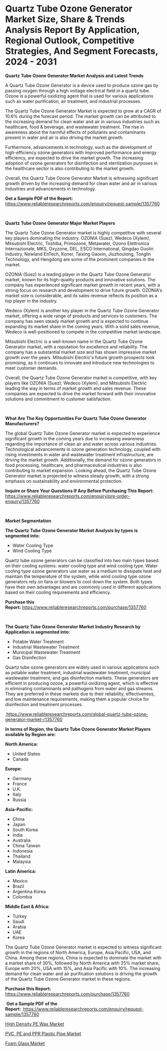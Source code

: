 <p><h1>Quartz Tube Ozone Generator Market Size, Share & Trends Analysis Report By Application, Regional Outlook, Competitive Strategies, And Segment Forecasts, 2024 - 2031</h1></p><p><strong>Quartz Tube Ozone Generator Market Analysis and Latest Trends</strong></p>
<p><p>A Quartz Tube Ozone Generator is a device used to produce ozone gas by passing oxygen through a high voltage electrical field in a quartz tube. Ozone is a powerful oxidizing agent that is used for various applications such as water purification, air treatment, and industrial processes. </p><p>The Quartz Tube Ozone Generator Market is expected to grow at a CAGR of 10.6% during the forecast period. The market growth can be attributed to the increasing demand for clean water and air in various industries such as healthcare, food & beverage, and wastewater treatment. The rise in awareness about the harmful effects of pollutants and contaminants present in water and air is also driving the market growth.</p><p>Furthermore, advancements in technology, such as the development of high-efficiency ozone generators with improved performance and energy efficiency, are expected to drive the market growth. The increasing adoption of ozone generators for disinfection and sterilization purposes in the healthcare sector is also contributing to the market growth.</p><p>Overall, the Quartz Tube Ozone Generator Market is witnessing significant growth driven by the increasing demand for clean water and air in various industries and advancements in technology.</p></p>
<p><strong>Get a Sample PDF of the Report:&nbsp;</strong> <a href="https://www.reliableresearchreports.com/enquiry/request-sample/1357760">https://www.reliableresearchreports.com/enquiry/request-sample/1357760</a></p>
<p>&nbsp;</p>
<p><strong>Quartz Tube Ozone Generator Major Market Players</strong></p>
<p><p>The Quartz Tube Ozone Generator market is highly competitive with several key players dominating the industry. OZONIA (Suez), Wedeco (Xylem), Mitsubishi Electric, Toshiba, Primozone, Metawater, Ozono Elettronica Internazionale, MKS, Oxyzone, DEL, ESCO International, Qingdao Guolin Industry, Newland EnTech, Koner, Taixing Gaoxin, Jiuzhoulong, Tonglin Technology, and Hengdong are some of the prominent companies in the market.</p><p>OZONIA (Suez) is a leading player in the Quartz Tube Ozone Generator market, known for its high-quality products and innovative solutions. The company has experienced significant market growth in recent years, with a strong focus on research and development to drive future growth. OZONIA's market size is considerable, and its sales revenue reflects its position as a top player in the industry.</p><p>Wedeco (Xylem) is another key player in the Quartz Tube Ozone Generator market, offering a wide range of products and services to customers. The company has seen steady market growth and is expected to continue expanding its market share in the coming years. With a solid sales revenue, Wedeco is well-positioned to compete in the competitive market landscape.</p><p>Mitsubishi Electric is a well-known name in the Quartz Tube Ozone Generator market, with a reputation for excellence and reliability. The company has a substantial market size and has shown impressive market growth over the years. Mitsubishi Electric's future growth prospects look promising, as it continues to innovate and introduce new technologies to meet customer demands.</p><p>Overall, the Quartz Tube Ozone Generator market is competitive, with key players like OZONIA (Suez), Wedeco (Xylem), and Mitsubishi Electric leading the way in terms of market growth and sales revenue. These companies are expected to drive the market forward with their innovative solutions and commitment to customer satisfaction.</p></p>
<p>&nbsp;</p>
<p><strong>What Are The Key Opportunities For Quartz Tube Ozone Generator Manufacturers?</strong></p>
<p><p>The global Quartz Tube Ozone Generator market is expected to experience significant growth in the coming years due to increasing awareness regarding the importance of clean air and water across various industries. Technological advancements in ozone generation technology, coupled with rising investments in water and wastewater treatment infrastructure, are driving the market growth. Additionally, the demand for ozone generators in food processing, healthcare, and pharmaceutical industries is also contributing to market expansion. Looking ahead, the Quartz Tube Ozone Generator market is projected to witness steady growth, with a strong emphasis on sustainability and environmental protection.</p></p>
<p><strong>Inquire or Share Your Questions If Any Before Purchasing This Report:</strong> <a href="https://www.reliableresearchreports.com/enquiry/pre-order-enquiry/1357760">https://www.reliableresearchreports.com/enquiry/pre-order-enquiry/1357760</a></p>
<p>&nbsp;</p>
<p><strong>Market Segmentation</strong></p>
<p><strong>The Quartz Tube Ozone Generator Market Analysis by types is segmented into:</strong></p>
<p><ul><li>Water Cooling Type</li><li>Wind Cooling Type</li></ul></p>
<p><p>Quartz tube ozone generators can be classified into two main types based on their cooling systems: water cooling type and wind cooling type. Water cooling type ozone generators use water as a medium to dissipate heat and maintain the temperature of the system, while wind cooling type ozone generators rely on fans or blowers to cool down the system. Both types have their own advantages and are commonly used in different applications based on their cooling requirements and efficiency.</p></p>
<p><strong>Purchase this Report:&nbsp;</strong><a href="https://www.reliableresearchreports.com/purchase/1357760">https://www.reliableresearchreports.com/purchase/1357760</a></p>
<p>&nbsp;</p>
<p><strong>The Quartz Tube Ozone Generator Market Industry Research by Application is segmented into:</strong></p>
<p><ul><li>Potable Water Treatment</li><li>Industrial Wastewater Treatment</li><li>Municipal Wastewater Treatment</li><li>Gas Disinfection</li></ul></p>
<p><p>Quartz tube ozone generators are widely used in various applications such as potable water treatment, industrial wastewater treatment, municipal wastewater treatment, and gas disinfection markets. These generators are efficient in producing ozone, a powerful oxidizing agent, which is effective in eliminating contaminants and pathogens from water and gas streams. They are preferred in these markets due to their reliability, effectiveness, and low maintenance requirements, making them a popular choice for disinfection and treatment processes.</p></p>
<p><a href="https://www.reliableresearchreports.com/global-quartz-tube-ozone-generator-market-r1357760">&nbsp;https://www.reliableresearchreports.com/global-quartz-tube-ozone-generator-market-r1357760</a></p>
<p><strong>In terms of Region, the Quartz Tube Ozone Generator Market Players available by Region are:</strong></p>
<p>
    <p> <strong> North America: </strong>
        <ul>
            <li>United States</li>
            <li>Canada</li>
        </ul>
        </p> 
    <p> <strong> Europe: </strong>
        <ul>
            <li>Germany</li>
            <li>France</li>
            <li>U.K.</li>
            <li>Italy</li>
            <li>Russia</li>
        </ul>
        </p> 
    <p> <strong> Asia-Pacific: </strong>
        <ul>
            <li>China</li>
            <li>Japan</li>
            <li>South Korea</li>
            <li>India</li>
            <li>Australia</li>
            <li>China Taiwan</li>
            <li>Indonesia</li>
            <li>Thailand</li>
            <li>Malaysia</li>
        </ul>
        </p> 
    <p> <strong> Latin America: </strong>
        <ul>
            <li>Mexico</li>
            <li>Brazil</li>
            <li>Argentina Korea</li>
            <li>Colombia</li>
        </ul>
        </p> 
    <p> <strong> Middle East & Africa: </strong>
        <ul>
            <li>Turkey</li>
            <li>Saudi</li>
            <li>Arabia</li>
            <li>UAE</li>
            <li>Korea</li>
        </ul>
    </p>
    </p>
<p><p>The Quartz Tube Ozone Generator market is expected to witness significant growth in the regions of North America, Europe, Asia Pacific, USA, and China. Among these regions, China is expected to dominate the market with a market share of 30%, followed by North America with 25% market share, Europe with 20%, USA with 15%, and Asia Pacific with 10%. The increasing demand for clean water and air purification solutions is driving the growth of the Quartz Tube Ozone Generator market in these regions.</p></p>
<p><strong>Purchase this Report: </strong><a href="https://www.reliableresearchreports.com/purchase/1357760">https://www.reliableresearchreports.com/purchase/1357760</a></p>
<p>&nbsp;<strong>Get a Sample PDF of the Report:&nbsp;&nbsp;</strong><a href="https://www.reliableresearchreports.com/enquiry/request-sample/1357760">https://www.reliableresearchreports.com/enquiry/request-sample/1357760</a></p>
<p><strong></strong></p>
<p><p><a href="https://www.linkedin.com/pulse/high-density-pe-wax-market-provides-comprehensive-analysis-dj2qe?trackingId=N0BWrL8QDAJH%2FttykxJtZw%3D%3D">High Density PE Wax Market</a></p><p><a href="https://www.linkedin.com/pulse/pvc-pe-ppr-plastic-pipe-market-research-report-forecasted-kmkye?trackingId=auqu3LrJ32CSCI230C7ltQ%3D%3D">PVC, PE and PPR Plastic Pipe Market</a></p><p><a href="https://www.linkedin.com/pulse/foam-glass-market-provides-comprehensive-analysis-including-d2ple?trackingId=ciaQ3%2FdaACPoizUZVyzcXA%3D%3D">Foam Glass Market</a></p></p>